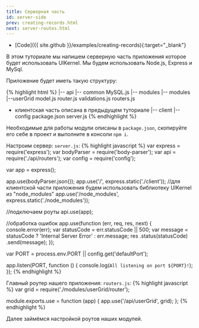 ```yaml
---
title: Серверная часть
id: server-side
prev: creating-records.html
next: server-routes.html
---
```

* [Code]({{ site.github }}/examples/creating-records){:target="_blank"}

В этом туториале мы напишем серверную часть приложения которое будет использовать UIKernel.
Мы будем использовать Node.js, Express и MySql.

Приложение будет иметь такую структуру:

{% highlight html %}
|-- api
    |-- common
        MySQL.js
    |-- modules
        |-- modules
            |--userGrid
                model.js
                router.js
                validations.js
         routers.js
* клиентская часть описана в предыдущем туториале
|-- client
|--config
package.json
server.js
{% endhighlight %}

Необходимые для работы модули описаны в `package.json`, скопируйте его себе в проект и выполните в консоли `npm i`.

Настроим сервер:
`server.js`:
{% highlight javascript %}
var express = require('express');
var bodyParser = require('body-parser');
var api = require('./api/routers');
var config = require('config');

var app = express();

app.use(bodyParser.json());
app.use('/', express.static('./client'));
//для клиентской части приложения будем использовать библиотеку UIKernel из "node_modules"
app.use('/node_modules', express.static('./node_modules'));

//подключаем роуты
api.use(app);

//обработка ошибок
app.use(function (err, req, res, next) {
    console.error(err);
    var statusCode = err.statusCode || 500;
    var message = statusCode ? 'Internal Server Error' : err.message;
    res
        .status(statusCode)
        .send(message);
});

var PORT = process.env.PORT || config.get('defaultPort');

app.listen(PORT, function () {
    console.log(`All listening on port ${PORT}!`);
});
{% endhighlight %}

Главный роутер нашего приложения:
`routers.js`:
{% highlight javascript %}
var grid = require('./modules/userGrid/router');

module.exports.use = function (app) {
    app.use('/api/userGrid', grid);
};
{% endhighlight %}

Далее займёмся настройкой роутов наших модулей.